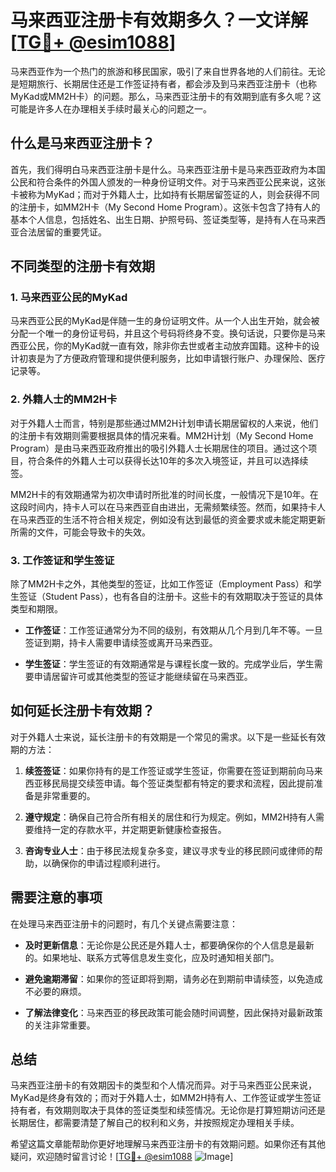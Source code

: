 # 马来西亚注册卡有效期多久？一文详解[[TG💪+ @esim1088](https://t.me/s/esim1088)]

马来西亚作为一个热门的旅游和移民国家，吸引了来自世界各地的人们前往。无论是短期旅行、长期居住还是工作签证持有者，都会涉及到马来西亚注册卡（也称MyKad或MM2H卡）的问题。那么，马来西亚注册卡的有效期到底有多久呢？这可能是许多人在办理相关手续时最关心的问题之一。

## 什么是马来西亚注册卡？

首先，我们得明白马来西亚注册卡是什么。马来西亚注册卡是马来西亚政府为本国公民和符合条件的外国人颁发的一种身份证明文件。对于马来西亚公民来说，这张卡被称为MyKad；而对于外籍人士，比如持有长期居留签证的人，则会获得不同的注册卡，如MM2H卡（My Second Home Program）。这张卡包含了持有人的基本个人信息，包括姓名、出生日期、护照号码、签证类型等，是持有人在马来西亚合法居留的重要凭证。

## 不同类型的注册卡有效期

### 1. 马来西亚公民的MyKad

马来西亚公民的MyKad是伴随一生的身份证明文件。从一个人出生开始，就会被分配一个唯一的身份证号码，并且这个号码将终身不变。换句话说，只要你是马来西亚公民，你的MyKad就一直有效，除非你去世或者主动放弃国籍。这种卡的设计初衷是为了方便政府管理和提供便利服务，比如申请银行账户、办理保险、医疗记录等。

### 2. 外籍人士的MM2H卡

对于外籍人士而言，特别是那些通过MM2H计划申请长期居留权的人来说，他们的注册卡有效期则需要根据具体的情况来看。MM2H计划（My Second Home Program）是由马来西亚政府推出的吸引外籍人士长期居住的项目。通过这个项目，符合条件的外籍人士可以获得长达10年的多次入境签证，并且可以选择续签。

MM2H卡的有效期通常为初次申请时所批准的时间长度，一般情况下是10年。在这段时间内，持卡人可以在马来西亚自由进出，无需频繁续签。然而，如果持卡人在马来西亚的生活不符合相关规定，例如没有达到最低的资金要求或未能定期更新所需的文件，可能会导致卡的失效。

### 3. 工作签证和学生签证

除了MM2H卡之外，其他类型的签证，比如工作签证（Employment Pass）和学生签证（Student Pass），也有各自的注册卡。这些卡的有效期取决于签证的具体类型和期限。

- **工作签证**：工作签证通常分为不同的级别，有效期从几个月到几年不等。一旦签证到期，持卡人需要申请续签或离开马来西亚。
  
- **学生签证**：学生签证的有效期通常是与课程长度一致的。完成学业后，学生需要申请居留许可或其他类型的签证才能继续留在马来西亚。

## 如何延长注册卡有效期？

对于外籍人士来说，延长注册卡的有效期是一个常见的需求。以下是一些延长有效期的方法：

1. **续签签证**：如果你持有的是工作签证或学生签证，你需要在签证到期前向马来西亚移民局提交续签申请。每个签证类型都有特定的要求和流程，因此提前准备是非常重要的。

2. **遵守规定**：确保自己符合所有相关的居住和行为规定。例如，MM2H持有人需要维持一定的存款水平，并定期更新健康检查报告。

3. **咨询专业人士**：由于移民法规复杂多变，建议寻求专业的移民顾问或律师的帮助，以确保你的申请过程顺利进行。

## 需要注意的事项

在处理马来西亚注册卡的问题时，有几个关键点需要注意：

- **及时更新信息**：无论你是公民还是外籍人士，都要确保你的个人信息是最新的。如果地址、联系方式等信息发生变化，应及时通知相关部门。
  
- **避免逾期滞留**：如果你的签证即将到期，请务必在到期前申请续签，以免造成不必要的麻烦。

- **了解法律变化**：马来西亚的移民政策可能会随时间调整，因此保持对最新政策的关注非常重要。

## 总结

马来西亚注册卡的有效期因卡的类型和个人情况而异。对于马来西亚公民来说，MyKad是终身有效的；而对于外籍人士，如MM2H持有人、工作签证或学生签证持有者，有效期则取决于具体的签证类型和续签情况。无论你是打算短期访问还是长期居住，都需要清楚了解自己的权利和义务，并按照规定办理相关手续。

希望这篇文章能帮助你更好地理解马来西亚注册卡的有效期问题。如果你还有其他疑问，欢迎随时留言讨论！[[TG💪+ @esim1088](https://t.me/s/esim1088) ![Image](https://i.postimg.cc/4NQfJmqS/Snipaste-2025-05-13-00-14-12.png)]